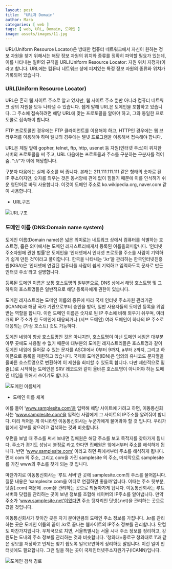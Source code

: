 ```yaml
---
layout: post
title:  "URL과 Domain"
author: Mara
categories: [ web ]
tags: [ web, URL, Domain, 도메인 ]
image: assets/images/11.jpg
---
```


URL(Uniform Resource Locator)은 방대한 컴퓨터 네트워크에서 자신이 원하는 정보 자원을 찾기 위해서는 해당 정보 자원의 위치와 종류를 정확히 파악할 필요가 있는데, 이를 나타내는 일련의 규칙을 URL(Uniform Resource Locator: 자원 위치 지정자)이라고 합니다. URL에는 컴퓨터 네트워크 상에 퍼져있는 특정 정보 자원의 종류와 위치가 기록되어 있습니다.

### URL(Uniform Resource Locator)
URL은 흔히 웹 사이트 주소로 알고 있지만, 웹 사이트 주소 뿐만 아니라 컴퓨터 네트워크 상의 자원을 모두 나타낼 수 있습니다. 쉡게 말해 URL은 도메인을 포함하고 있습니다. 그 주소에 접속하려면 해당 URL에 맞는 프로토콜을 알아야 하고, 그와 동일한 프로토콜로 접속해야 합니다.

FTP 프로토콜인 경우에는 FTP 클라이언트를 이용해야 하고, HTTP인 경우에는 웹 브라우저를 이용해야 하며 텔넷의 경우에는 텔넷 프로그램을 이용해서 접속해야 합니다.

URL은 제일 앞에 gopher, telnet, ftp, http, usenet 등 자원(인터넷 주소)이 위치한 서버의 프로토콜을 써 주고, URL 다음에는 프로토콜과 주소를 구분﻿하는 구분자를 적어줌. "://"가 이에 해당합니다.  

구분자 다음에는 실제 주소를 써 줍니다. 본래는 211.111.111.111 같은 형태의 숫자로 된 IP 주소이지만, 숫자를 외우는 것은 동서양에 관계 없이 힘들기 때문에 이를 인식하기 쉬운 영단어로 바꿔 사용합니다. 이것이 도메인 주소로 ko.wikipedia.org, naver.com 같이 사용합니다.

+ URL구조

<img src="https://dthumb-phinf.pstatic.net/?src=%22http%3A%2F%2Fncc.phinf.naver.net%2Fncc02%2F2011%2F4%2F20%2F109%2Fimg_02.jpg%3Ftype%3Dw646%22&type=m10000_10000" alt="URL구조">


### 도메인 이름 (DNS:Domain name system)

도메인 이름(Domain name)은 넓은 의미로는 네트워크 상에서 컴퓨터를 식별하는 호스트명, 좁은 의미에서는 도메인 레지스트리에게서 등록된 이름을​ 의미합니다. ‘인터넷 주소자원에 관한 법률’은 도메인을 ‘인터넷에서 인터넷 프로토콜 주소를 사람이 기억하기 쉽게 만든 것’이라고 풀이합니다. 한국을 나타내는 ‘.kr’을 관리하는 한국인터넷진흥원(KISA)은 ‘인터넷에 연결된 컴퓨터를 사람이 쉽게 기억하고 입력하도록 문자로 만든 인터넷 주소’라고 설명합니다.

등록된 도메인 이름은 보통 호스트명의 일부분으로, DNS 상에서 해당 호스트명 및 그 하위의 호스트명들은 일반적으로 해당 등록자에게 권한이 있습니다.

도메인 레지스트리는 도메인 이름의 종류에 따라 국제 인터넷 주소자원 관리기관(ICANN)과 해당 국가 기관으로부터 승인을 받아, 일반 사용자들의 도메인 등록을 위임받는 역할을 합니다. 이런 도메인 이름은 숫자로 된 IP 주소에 비해 외우기 쉬우며, 여러 개의 IP 주소가 한 도메인에 대응되거나 (서브 도메인) 여러 도메인이 하나의 IP 주소로 대응되는 (가상 호스트) 것도 가능하다.

도메인 네임이 항상 호스트명인 것은 아니지만, 호스트명이 아닌 도메인 네임은 대부분 아무 곳에도 사용될 수 없기 때문에 대부분의 도메인 레지스트리들은 호스트명과 같이 도메인 네임에 들어갈 수 있는 문자를 ASCII에서 0부터 9까지, a부터 z까지, 그리고 하이픈으로 등록을 제한하고 있습니다. 국제화 도메인(IDN)은 임의의 유니코드 문자열을 올바른 호스트명으로 변환하여 이 제한을 회피할 수 있도록 합니다. 다만 제한적으로 밑줄(_)로 시작하는 도메인은 SRV 레코드와 같이 올바른 호스트명이 아니어야 하는 도메인 네임을 위해서 쓰이기도 합니다.​

<img src="https://dthumb-phinf.pstatic.net/?src=%22http%3A%2F%2Fncc.phinf.naver.net%2F20140402_109%2F1396407508666B6sp9_JPEG%2F01-1.jpg%3Ftype%3Dw646%22&type=m10000_10000" alt="도메인 이름체계">

+ 도메인 이름 체계

예를 들어 ‘www.samplesite.com’을 입력해 해당 사이트에 가려고 하면, 이동통신회사는 ‘www.samplesite.com’을 입력한 사람에게 그 사이트의 IP주소를 알려줘야 합니다. 미리 적어둔 게 아니라면 이동통신회사는 누군가에게 물어봐야 할 것 입니다. 우리가 웹에서 정보를 찾으려고 검색하는 것과 비슷합니다.

우편을 보낼 때 주소를 써서 보내면 집배원은 해당 주소를 보고 목적지를 찾아가게 됩니다. 주소가 경기도 성남시 불정로 라고 한다면 집배원은 앞에서부터 주소를 해석하게 됩니다. 반면 ‘www.samplesite.com’ 이라고 하면 뒤에서부터 주소를 해석하게 됩니다. 먼저 com 의 주소, 그리고 com을 가진 samplesite 의 주소, 마지막으로 samplesite를 가진 www의 주소를 찾게 되는 것 입니다.

마찬가지로 이동통신회사는 ‘루트 서버’란 곳에 samplesite.com의 주소를 물어봅니다. 질문 내용은 ‘samplesite.com을 어디로 연결하면 좋을까’입니다. 이때는 주소 뒷부분, 닷컴(.com) 때문에 .com을 관리하는 곳으로 되돌아가게 됩니다. 이동통신회사는 루트 서버와 닷컴을 관리하는 곳이 보낸 정보를 조합해 네이버의 IP주소를 알아냅니다. 만약 주소가 ‘www.samplesite.net’이었다면 주소 뒷자리인 닷넷(.net)을 관리하는 곳으로 갔을 것입니다.

이동통신회사가 찾아간 곳은 자기 분야만큼의 도메인 주소 정보를 가집니다. .kr를 관리하는 곳은 도메인 이름의 끝이 .kr로 끝나는 웹사이트의 IP주소 정보를 관리합니다. 닷컴도 마찬가지입니다. 우체국으로 치면, 서울특별시는 서울 시내 주소 정보를 정리하고, 강원도는 도내의 주소 정보를 관리하는 것과 비슷합니다. ‘청와대=종로구 청와대로 1’과 같은 정보를 저장하고 언제든 찾기 쉽도록 일목요연하게 정리하듯 말입니다. 이런 일이 인터넷에도 필요합니다. 그런 일을 하는 곳이 국제인터넷주소자원기구(ICANN)입니다.

<img src="https://dthumb-phinf.pstatic.net/?src=%22http%3A%2F%2Fncc.phinf.naver.net%2F20140402_244%2F1396407517125cvSdD_JPEG%2F02-1.jpg%3Ftype%3Dw646%22&type=m10000_10000" alt="도메인 검색 경로">
